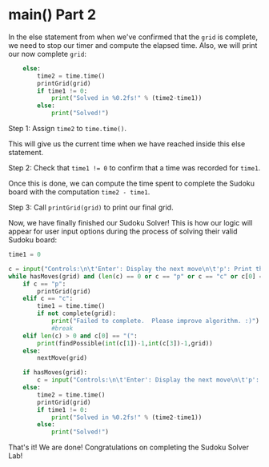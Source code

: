 <!--title={user input: main() part 2}-->

<!--badges={Algorithmns:21}-->

<!--concepts{User Input}-->

# main() Part 2

In the else statement from when we've confirmed that the `grid` is complete, we need to stop our timer and compute the elapsed time. Also, we will print our now complete `grid`:

```python
	else:
		time2 = time.time()
		printGrid(grid)
		if time1 != 0:
			print("Solved in %0.2fs!" % (time2-time1))
		else:
			print("Solved!")
```

Step 1: Assign `time2` to `time.time()`. 

This will give us the current time when we have reached inside this else statement. 

Step 2: Check that `time1 != 0` to confirm that a time was recorded for `time1`. 

Once this is done, we can compute the time spent to complete the Sudoku board with the computation `time2 - time1`. 

Step 3: Call `printGrid(grid)` to print our final grid.

Now, we have finally finished our Sudoku Solver! This is how our logic will appear for user input options during the process of solving their valid Sudoku board:

```python
time1 = 0

c = input("Controls:\n\t'Enter': Display the next move\n\t'p': Print the current grid (small)\n\t'c': Complete the grid (or attempt to)\n\t'(r,c)': Prints the possible options for that row, column\n")
while hasMoves(grid) and (len(c) == 0 or c == "p" or c == "c" or c[0] == "("):
	if c == "p":
		printGrid(grid)
	elif c == "c":
		time1 = time.time()
		if not complete(grid):
			print("Failed to complete.  Please improve algorithm. :)")
			#break
	elif len(c) > 0 and c[0] == "(":
		print(findPossible(int(c[1])-1,int(c[3])-1,grid))
	else:
		nextMove(grid)

	if hasMoves(grid):
		c = input("Controls:\n\t'Enter': Display the next move\n\t'p': Print the current grid (small)\n\t'c': Complete the grid (or attempt to)\n\t'(r,c)': Prints the possible options for that row, column\n")
	else:
		time2 = time.time()
		printGrid(grid)
		if time1 != 0:
			print("Solved in %0.2fs!" % (time2-time1))
		else:
			print("Solved!")
```

That's it! We are done! Congratulations on completing the Sudoku Solver Lab!